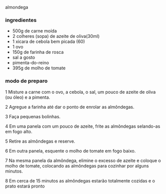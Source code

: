 almondega
### ingredientes
 - 500g de carne moída
 - 2 colheres (sopa) de azeite de oliva(30ml)
 - 1 xicara de cebola bem picada (60)
 - 1 ovo
 - 150g de farinha de rosca
 - sal a gosto
 - pimenta-do-reino
 - 395g de molho de tomate

### modo de preparo
1 Misture a carne com o ovo, a cebola, o sal, um pouco de azeite de oliva (ou óleo) e a pimenta.

2 Agregue a farinha até dar o ponto de enrolar as almôndegas.

3 Faça pequenas bolinhas.

4 Em uma panela com um pouco de azeite, frite as almôndegas selando-as em fogo alto.

5 Retire as almôndegas e reserve.

6 Em outra panela, esquente o molho de tomate em fogo baixo.

7 Na mesma panela da almôndega, elimine o excesso de azeite e coloque o molho de tomate, colocando as almôndegas para cozinhar por alguns minutos.

8 Em cerca de 15 minutos as almôndegas estarão totalmente cozidas e o prato estará pronto